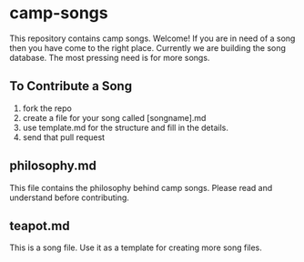 # camp-songs
This repository contains camp songs. Welcome! If you are in need of a song then you have come to the right place. Currently we are building the song database. The most pressing need is for more songs. 

## To Contribute a Song
1. fork the repo
2. create a file for your song called [songname].md
3. use template.md for the structure and fill in the details.
4. send that pull request
  
## philosophy.md
This file contains the philosophy behind camp songs. Please read and understand before contributing.

## teapot.md
This is a song file. Use it as a template for creating more song files.
